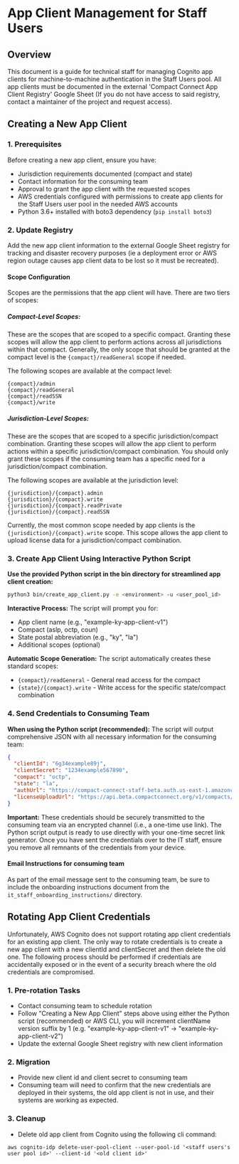 # App Client Management for Staff Users

## Overview
This document is a guide for technical staff for managing Cognito app clients for machine-to-machine authentication in the Staff Users pool. All app clients must be documented in the external 'Compact Connect App Client Registry' Google Sheet (If you do not have access to said registry, contact a maintainer of the project and request access).

## Creating a New App Client

### 1. Prerequisites
Before creating a new app client, ensure you have:
- Jurisdiction requirements documented (compact and state)
- Contact information for the consuming team
- Approval to grant the app client with the requested scopes
- AWS credentials configured with permissions to create app clients for the Staff Users user pool in the needed AWS accounts
- Python 3.6+ installed with boto3 dependency (`pip install boto3`)

### 2. Update Registry
Add the new app client information to the external Google Sheet registry for tracking and disaster recovery purposes (ie a deployment error or AWS region outage causes app client data to be lost so it must be recreated).

#### **Scope Configuration**
   Scopes are the permissions that the app client will have. There are two tiers of scopes:

##### **Compact-Level Scopes:**
   These are the scopes that are scoped to a specific compact. Granting these scopes will allow the app client to perform actions across all jurisdictions within that compact.
   Generally, the only scope that should be granted at the compact level is the `{compact}/readGeneral` scope if needed.

   The following scopes are available at the compact level:
   ```
   {compact}/admin
   {compact}/readGeneral
   {compact}/readSSN
   {compact}/write
   ```

##### **Jurisdiction-Level Scopes:**
   These are the scopes that are scoped to a specific jurisdiction/compact combination. Granting these scopes will allow the app client to perform actions within a specific jurisdiction/compact combination. You should only grant these scopes if the consuming team has a specific need for a jurisdiction/compact combination.

   The following scopes are available at the jurisdiction level:
   ```
   {jurisdiction}/{compact}.admin
   {jurisdiction}/{compact}.write
   {jurisdiction}/{compact}.readPrivate
   {jurisdiction}/{compact}.readSSN
   ```

   Currently, the most common scope needed by app clients is the `{jurisdiction}/{compact}.write` scope. This scope allows the app client to upload license data for a jurisdiction/compact combination.

### 3. Create App Client Using Interactive Python Script
   **Use the provided Python script in the bin directory for streamlined app client creation:**

   ```bash
   python3 bin/create_app_client.py -e <environment> -u <user_pool_id>
   ```

   **Interactive Process:**
   The script will prompt you for:
   - App client name (e.g., "example-ky-app-client-v1")
   - Compact (aslp, octp, coun)
   - State postal abbreviation (e.g., "ky", "la")
   - Additional scopes (optional)

   **Automatic Scope Generation:**
   The script automatically creates these standard scopes:
   - `{compact}/readGeneral` - General read access for the compact
   - `{state}/{compact}.write` - Write access for the specific state/compact combination



### 4. **Send Credentials to Consuming Team**
   **When using the Python script (recommended):**
   The script will output comprehensive JSON with all necessary information for the consuming team:
   ```json
   {
     "clientId": "6g34example89j",
     "clientSecret": "1234example567890",
     "compact": "octp",
     "state": "la",
     "authUrl": "https://compact-connect-staff-beta.auth.us-east-1.amazoncognito.com/oauth2/token",
     "licenseUploadUrl": "https://api.beta.compactconnect.org/v1/compacts/octp/jurisdictions/la/licenses"
   }
   ```
   **Important:** These credentials should be securely transmitted to the consuming team via an encrypted channel (i.e., a one-time use link). The Python script output is ready to use directly with your one-time secret link generator. Once you have sent the credentials over to the IT staff, ensure you remove all remnants of the credentials from your device.


#### Email Instructions for consuming team
As part of the email message sent to the consuming team, be sure to include the onboarding instructions document from the `it_staff_onboarding_instructions/` directory.

## Rotating App Client Credentials
Unfortunately, AWS Cognito does not support rotating app client credentials for an existing app client. The only way to rotate credentials is to create a new app client with a new clientId and clientSecret and then delete the old one. The following process should be performed if credentials are accidentally exposed or in the event of a security breach where the old credentials are compromised.

### 1. Pre-rotation Tasks
- Contact consuming team to schedule rotation
- Follow "Creating a New App Client" steps above using either the Python script (recommended) or AWS CLI, you will increment clientName version suffix by 1 (e.g. "example-ky-app-client-v1" -> "example-ky-app-client-v2")
- Update the external Google Sheet registry with new client information

### 2. Migration
- Provide new client id and client secret to consuming team
- Consuming team will need to confirm that the new credentials are deployed in their systems, the old app client is not in use, and their systems are working as expected.

### 3. Cleanup
- Delete old app client from Cognito using the following cli command:
```
aws cognito-idp delete-user-pool-client --user-pool-id '<staff users's user pool id>' --client-id '<old client id>'
```
